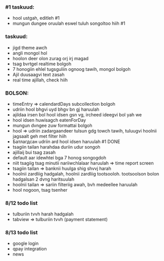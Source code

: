 

### #1 taskuud:
- hool ustgah, editleh  #1
-  mungun dungee oruulah eswel tuluh songoltoo hiih #1

### taskuud:
- jigd theme awch
- angli mongol hol
- hoolon deer olon zurag orj irj magad
- tsag bvrtgel realtime bolgoh
- 7 honogiin ehlel tugsguliin ognoog tawih, mongol bolgoh
- Ajil duusaagvi text zasah
- real time ajillah, check hiih

###  BOLSON:
-  timeEntry => calendardDays subcollection bolgoh
-  udriin hool bhgvi uyd bhgv bn gj haruulah   
-  ajildaa irsen bol hool idsen gsn vg, ircheed ideegvi bol yah we
-  hool idsen huwisagch eatenForDay
- mungun dvngee zuw formattai bolgoh
-  hool => udriin zadargaandeer tulsun gdg towch tawih, tuluugvi hoolnii jagsaalt geh met filter hiih
-  Батлагдсан udriin ard hool idsen haruulah #1  DONE
- tsagiin tailan harahdaa duriin udur songoh
- ajillaij bui tsag zasah
- default aar idewhtei bga 7 honog songogdoh
- niit tsagiig tsag minutii nariiwchlalaar haruulah => time report screen
- tsagiin tailan => banknii huulga shig shvvj harah
- hoolnii zardliig hadgalah, hoolnii zardliig tootsooloh. tootsoolson bolon hadgalsan 
  2 dvng haritsuulah
- hoolnii tailan => sariin filteriig awah, bvh medeellee haruulah
- hool nogoon, tsag tsenher

### 8/12 todo list
- tulburiin tvvh harah hadgalah
- tabview => tulburiin tvvh (payment statement) 

### 8/13 todo list
- google login
- qpay integration
- news